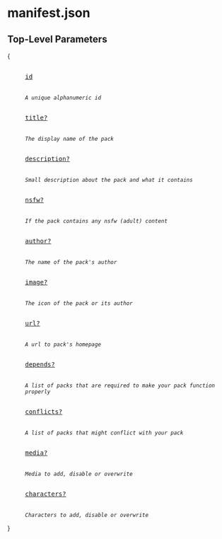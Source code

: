 # manifest.json

## Top-Level Parameters

{

<dl>
  <dd>

<kbd><br> [id](docs/schema.md#id) <br><br></kbd>  
_`A unique alphanumeric id`_

<kbd><br> [title?](docs/schema.md#title) <br><br></kbd>  
_`The display name of the pack`_

<kbd><br> [description?](docs/schema.md#description) <br><br></kbd>  
_`Small description about the pack and what it contains`_

<kbd><br> [nsfw?](docs/schema.md#nsfw) <br><br></kbd>  
_`If the pack contains any nsfw (adult) content`_

<kbd><br> [author?](docs/schema.md#author) <br><br></kbd>  
_`The name of the pack's author`_

<kbd><br> [image?](docs/schema.md#image) <br><br></kbd>  
_`The icon of the pack or its author`_

<kbd><br> [url?](docs/schema.md#url) <br><br></kbd>  
_`A url to pack's homepage`_

<kbd><br> [depends?](docs/schema.md#depends) <br><br></kbd>  
_`A list of packs that are required to make your pack function properly`_

<kbd><br> [conflicts?](docs/schema.md#conflicts) <br><br></kbd>  
_`A list of packs that might conflict with your pack`_

<kbd><br> [media?](docs/schema.md#media) <br><br></kbd>  
_`Media to add, disable or overwrite`_

<kbd><br> [characters?](docs/schema.md#characters) <br><br></kbd>  
_`Characters to add, disable or overwrite`_

</dd>
</dl>

}
